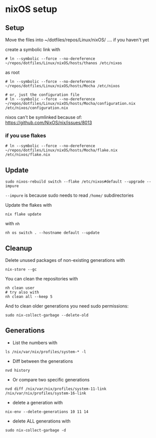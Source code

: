 # nixOS setup

## Setup

Move the files into ~/dotfiles/repos/Linux/nixOS/ .... if you haven't yet

create a symbolic link with


```
# ln --symbolic --force --no-dereference ~/repos/dotfiles/Linux/nixOS/hosts/thanos /etc/nixos
```
as root

```
# ln --symbolic --force --no-dereference ~/repos/dotfiles/Linux/nixOS/hosts/Mocha /etc/nixos

# or, just the configuration file
# ln --symbolic --force --no-dereference ~/repos/dotfiles/Linux/nixOS/hosts/Mocha/configuration.nix /etc/nixos/configuration.nix
```


nixos can't be symlinked because of:
https://github.com/NixOS/nix/issues/8013

### if you use flakes

```
# ln --symbolic --force --no-dereference ~/repos/dotfiles/Linux/nixOS/hosts/Mocha/flake.nix /etc/nixos/flake.nix
```

## Update

```
sudo nixos-rebuild switch --flake /etc/nixos#default --upgrade --impure
```

`--impure` is because sudo needs to read `/home/` subdirectories

Update the flakes with

```
nix flake update
```

with `nh`

```
nh os switch . --hostname default --update
```

## Cleanup

Delete unused packages of non-existing generations with
```
nix-store --gc
```

You can clean the repositories with

```
nh clean user
# try also with
nh clean all --keep 5
```

And to clean older generations you need sudo permissions:

```
sudo nix-collect-garbage --delete-old
```

## Generations

- List the numbers with

```
ls /nix/var/nix/profiles/system-* -l
```

- Diff between the generations

```
nvd history
```

- Or compare two specific generations

```
nvd diff /nix/var/nix/profiles/system-11-link /nix/var/nix/profiles/system-16-link
```

- delete a generation with

```
nix-env --delete-generations 10 11 14
```

- delete ALL generations with

```
sudo nix-collect-garbage -d
```

